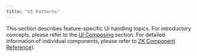 ```yaml
---
title: "UI Patterns"
---
```


This section describes feature-specific UI handling topics. For
introductory concepts, please refer to the [UI Composing]({{site.baseurl}}/zk_dev_ref/ui_composing/ui_composing) section.
For detailed information of individual components, please refer to [ZK Component Reference](/zk_component_ref/introduction)).

